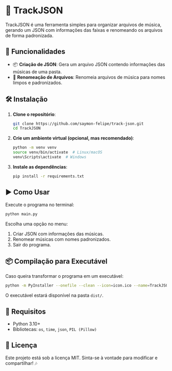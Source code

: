 # 🎵 TrackJSON

TrackJSON é uma ferramenta simples para organizar arquivos de música, gerando um JSON com informações das faixas e renomeando os arquivos de forma padronizada.

## 🚀 Funcionalidades
- 📦 **Criação de JSON**: Gera um arquivo JSON contendo informações das músicas de uma pasta.
- 📝 **Renomeação de Arquivos**: Renomeia arquivos de música para nomes limpos e padronizados.

## 🛠️ Instalação
1. **Clone o repositório**:
   ```bash
   git clone https://github.com/saymon-felipe/track-json.git
   cd TrackJSON
   ```
2. **Crie um ambiente virtual (opcional, mas recomendado)**:
   ```bash
   python -m venv venv
   source venv/bin/activate  # Linux/macOS
   venv\Scripts\activate  # Windows
   ```
3. **Instale as dependências**:
   ```bash
   pip install -r requirements.txt
   ```

## ▶️ Como Usar
Execute o programa no terminal:
```bash
python main.py
```
Escolha uma opção no menu:
1. Criar JSON com informações das músicas.
2. Renomear músicas com nomes padronizados.
3. Sair do programa.

## 📦 Compilação para Executável
Caso queira transformar o programa em um executável:
```bash
python -m PyInstaller --onefile --clean --icon=icon.ico --name=TrackJSON src/main.py
```
O executável estará disponível na pasta `dist/`.

## 📝 Requisitos
- Python 3.10+
- Bibliotecas: `os`, `time`, `json`, `PIL (Pillow)`

## 📜 Licença
Este projeto está sob a licença MIT. Sinta-se à vontade para modificar e compartilhar! 🎶

